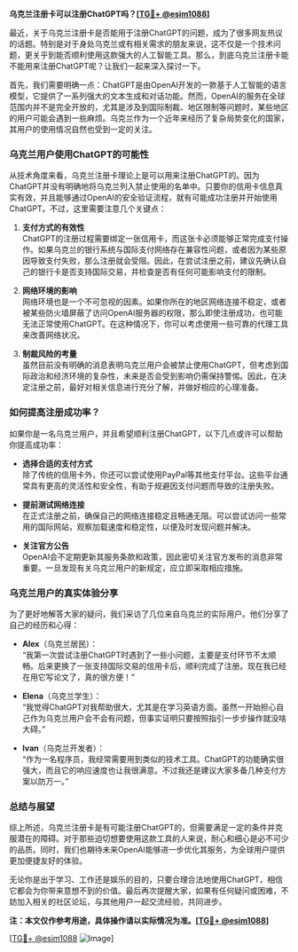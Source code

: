 **乌克兰注册卡可以注册ChatGPT吗？[[TG💪+ @esim1088](https://t.me/s/esim1088)]**

最近，关于乌克兰注册卡是否能用于注册ChatGPT的问题，成为了很多网友热议的话题。特别是对于身处乌克兰或有相关需求的朋友来说，这不仅是一个技术问题，更关乎到能否顺利使用这款强大的人工智能工具。那么，到底乌克兰注册卡能不能用来注册ChatGPT呢？让我们一起来深入探讨一下。

首先，我们需要明确一点：ChatGPT是由OpenAI开发的一款基于人工智能的语言模型，它提供了一系列强大的文本生成和对话功能。然而，OpenAI的服务在全球范围内并不是完全开放的，尤其是涉及到国际制裁、地区限制等问题时，某些地区的用户可能会遇到一些麻烦。乌克兰作为一个近年来经历了复杂局势变化的国家，其用户的使用情况自然也受到一定的关注。

### **乌克兰用户使用ChatGPT的可能性**

从技术角度来看，乌克兰注册卡理论上是可以用来注册ChatGPT的。因为ChatGPT并没有明确地将乌克兰列入禁止使用的名单中。只要你的信用卡信息真实有效，并且能够通过OpenAI的安全验证流程，就有可能成功注册并开始使用ChatGPT。不过，这里需要注意几个关键点：

1. **支付方式的有效性**  
   ChatGPT的注册过程需要绑定一张信用卡，而这张卡必须能够正常完成支付操作。如果乌克兰的银行系统与国际支付网络存在兼容性问题，或者因为某些原因导致支付失败，那么注册就会受阻。因此，在尝试注册之前，建议先确认自己的银行卡是否支持国际交易，并检查是否有任何可能影响支付的限制。

2. **网络环境的影响**  
   网络环境也是一个不可忽视的因素。如果你所在的地区网络连接不稳定，或者被某些防火墙屏蔽了访问OpenAI服务器的权限，那么即使注册成功，也可能无法正常使用ChatGPT。在这种情况下，你可以考虑使用一些可靠的代理工具来改善网络状况。

3. **制裁风险的考量**  
   虽然目前没有明确的消息表明乌克兰用户会被禁止使用ChatGPT，但考虑到国际政治和经济环境的复杂性，未来是否会受到影响仍需保持警惕。因此，在决定注册之前，最好对相关信息进行充分了解，并做好相应的心理准备。

### **如何提高注册成功率？**

如果你是一名乌克兰用户，并且希望顺利注册ChatGPT，以下几点或许可以帮助你提高成功率：

- **选择合适的支付方式**  
  除了传统的信用卡外，你还可以尝试使用PayPal等其他支付平台。这些平台通常具有更高的灵活性和安全性，有助于规避因支付问题而导致的注册失败。

- **提前测试网络连接**  
  在正式注册之前，确保自己的网络连接稳定且畅通无阻。可以尝试访问一些常用的国际网站，观察加载速度和稳定性，以便及时发现问题并解决。

- **关注官方公告**  
  OpenAI会不定期更新其服务条款和政策，因此密切关注官方发布的消息非常重要。一旦发现有关乌克兰用户的新规定，应立即采取相应措施。

### **乌克兰用户的真实体验分享**

为了更好地解答大家的疑问，我们采访了几位来自乌克兰的实际用户。他们分享了自己的经历和心得：

- **Alex**（乌克兰居民）：  
  “我第一次尝试注册ChatGPT时遇到了一些小问题，主要是支付环节不太顺畅。后来更换了一张支持国际交易的信用卡后，顺利完成了注册。现在我已经在用它写论文了，真的很方便！”

- **Elena**（乌克兰学生）：  
  “我觉得ChatGPT对我帮助很大，尤其是在学习英语方面。虽然一开始担心自己作为乌克兰用户会不会有问题，但事实证明只要按照指引一步步操作就没啥大碍。”

- **Ivan**（乌克兰开发者）：  
  “作为一名程序员，我经常需要用到类似的技术工具。ChatGPT的功能确实很强大，而且它的响应速度也让我很满意。不过我还是建议大家多备几种支付方案以防万一。”

### **总结与展望**

综上所述，乌克兰注册卡是有可能注册ChatGPT的，但需要满足一定的条件并克服潜在的障碍。对于那些迫切想要使用这款工具的人来说，耐心和细心是必不可少的品质。同时，我们也期待未来OpenAI能够进一步优化其服务，为全球用户提供更加便捷友好的体验。

无论你是出于学习、工作还是娱乐的目的，只要合理合法地使用ChatGPT，相信它都会为你带来意想不到的价值。最后再次提醒大家，如果有任何疑问或困难，不妨加入相关的社区论坛，与其他用户一起交流经验，共同进步。

**注：本文仅作参考用途，具体操作请以实际情况为准。[[TG💪+ @esim1088](https://t.me/s/esim1088)]**

[[TG💪+ @esim1088](https://t.me/s/esim1088) ![Image](https://i.postimg.cc/4NQfJmqS/Snipaste-2025-05-13-00-14-12.png)]